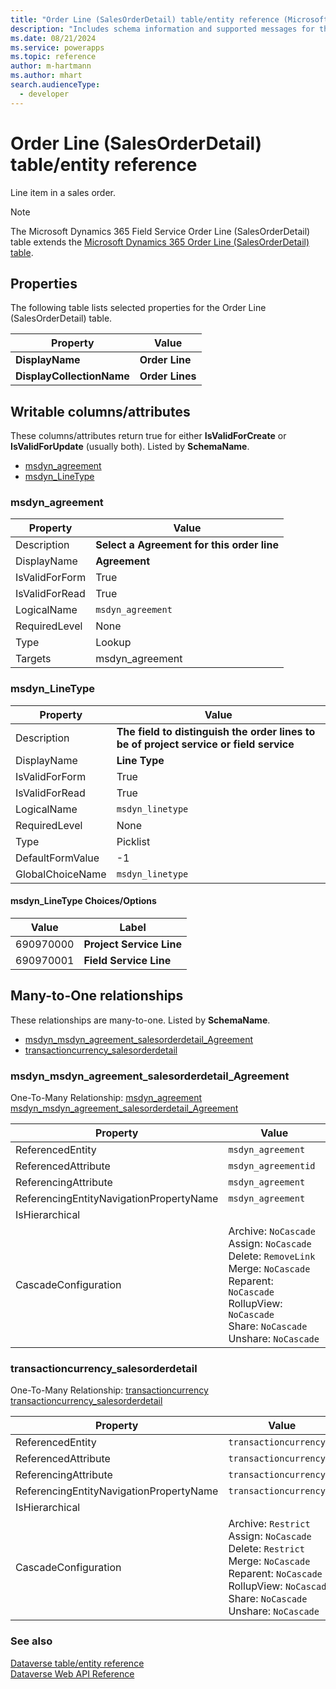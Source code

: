 ```yaml
---
title: "Order Line (SalesOrderDetail) table/entity reference (Microsoft Dynamics 365 Field Service)"
description: "Includes schema information and supported messages for the Order Line (SalesOrderDetail) table/entity with Microsoft Dynamics 365 Field Service."
ms.date: 08/21/2024
ms.service: powerapps
ms.topic: reference
author: m-hartmann
ms.author: mhart
search.audienceType: 
  - developer
---
```


# Order Line (SalesOrderDetail) table/entity reference

Line item in a sales order.

> [!NOTE]
> The Microsoft Dynamics 365 Field Service Order Line (SalesOrderDetail) table extends the [Microsoft Dynamics 365 Order Line (SalesOrderDetail) table](/dynamics365/developer/entities/salesorderdetail).


## Properties

The following table lists selected properties for the Order Line (SalesOrderDetail) table.

|Property|Value|
| --- | --- |
| **DisplayName** | **Order Line** |
| **DisplayCollectionName** | **Order Lines** |

## Writable columns/attributes

These columns/attributes return true for either **IsValidForCreate** or **IsValidForUpdate** (usually both). Listed by **SchemaName**.

- [msdyn_agreement](#BKMK_msdyn_agreement)
- [msdyn_LineType](#BKMK_msdyn_LineType)

### <a name="BKMK_msdyn_agreement"></a> msdyn_agreement

|Property|Value|
|---|---|
|Description|**Select a Agreement for this order line**|
|DisplayName|**Agreement**|
|IsValidForForm|True|
|IsValidForRead|True|
|LogicalName|`msdyn_agreement`|
|RequiredLevel|None|
|Type|Lookup|
|Targets|msdyn_agreement|

### <a name="BKMK_msdyn_LineType"></a> msdyn_LineType

|Property|Value|
|---|---|
|Description|**The field to distinguish the order lines to be of project service or field service**|
|DisplayName|**Line Type**|
|IsValidForForm|True|
|IsValidForRead|True|
|LogicalName|`msdyn_linetype`|
|RequiredLevel|None|
|Type|Picklist|
|DefaultFormValue|-1|
|GlobalChoiceName|`msdyn_linetype`|

#### msdyn_LineType Choices/Options

|Value|Label|
|---|---|
|690970000|**Project Service Line**|
|690970001|**Field Service Line**|


## Many-to-One relationships

These relationships are many-to-one. Listed by **SchemaName**.

- [msdyn_msdyn_agreement_salesorderdetail_Agreement](#BKMK_msdyn_msdyn_agreement_salesorderdetail_Agreement)
- [transactioncurrency_salesorderdetail](#BKMK_transactioncurrency_salesorderdetail)

### <a name="BKMK_msdyn_msdyn_agreement_salesorderdetail_Agreement"></a> msdyn_msdyn_agreement_salesorderdetail_Agreement

One-To-Many Relationship: [msdyn_agreement msdyn_msdyn_agreement_salesorderdetail_Agreement](msdyn_agreement.md#BKMK_msdyn_msdyn_agreement_salesorderdetail_Agreement)

|Property|Value|
|---|---|
|ReferencedEntity|`msdyn_agreement`|
|ReferencedAttribute|`msdyn_agreementid`|
|ReferencingAttribute|`msdyn_agreement`|
|ReferencingEntityNavigationPropertyName|`msdyn_agreement`|
|IsHierarchical||
|CascadeConfiguration|Archive: `NoCascade`<br />Assign: `NoCascade`<br />Delete: `RemoveLink`<br />Merge: `NoCascade`<br />Reparent: `NoCascade`<br />RollupView: `NoCascade`<br />Share: `NoCascade`<br />Unshare: `NoCascade`|

### <a name="BKMK_transactioncurrency_salesorderdetail"></a> transactioncurrency_salesorderdetail

One-To-Many Relationship: [transactioncurrency transactioncurrency_salesorderdetail](transactioncurrency.md#BKMK_transactioncurrency_salesorderdetail)

|Property|Value|
|---|---|
|ReferencedEntity|`transactioncurrency`|
|ReferencedAttribute|`transactioncurrencyid`|
|ReferencingAttribute|`transactioncurrencyid`|
|ReferencingEntityNavigationPropertyName|`transactioncurrencyid`|
|IsHierarchical||
|CascadeConfiguration|Archive: `Restrict`<br />Assign: `NoCascade`<br />Delete: `Restrict`<br />Merge: `NoCascade`<br />Reparent: `NoCascade`<br />RollupView: `NoCascade`<br />Share: `NoCascade`<br />Unshare: `NoCascade`|



### See also

[Dataverse table/entity reference](../about-entity-reference.md)  
[Dataverse Web API Reference](/power-apps/developer/data-platform/webapi/reference/about)   

